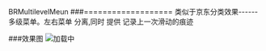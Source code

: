 
BRMultilevelMeun
###===================
类似于京东分类效果------多级菜单。左右菜单 分离,同时 提供 记录上一次滑动的痕迹

###效果图
 ![加载中](./Menu.gif)

